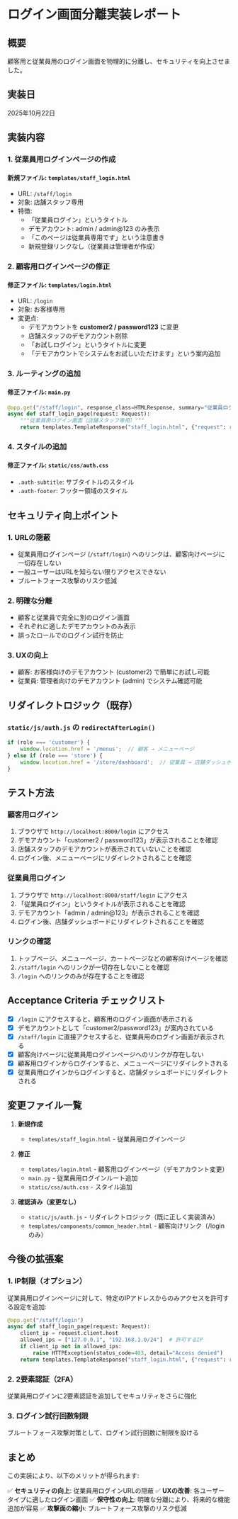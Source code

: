 # ログイン画面分離実装レポート

## 概要
顧客用と従業員用のログイン画面を物理的に分離し、セキュリティを向上させました。

## 実装日
2025年10月22日

## 実装内容

### 1. 従業員用ログインページの作成

#### 新規ファイル: `templates/staff_login.html`
- URL: `/staff/login`
- 対象: 店舗スタッフ専用
- 特徴:
  - 「従業員ログイン」というタイトル
  - デモアカウント: admin / admin@123 のみ表示
  - 「このページは従業員専用です」という注意書き
  - 新規登録リンクなし（従業員は管理者が作成）

### 2. 顧客用ログインページの修正

#### 修正ファイル: `templates/login.html`
- URL: `/login`
- 対象: お客様専用
- 変更点:
  - デモアカウントを **customer2 / password123** に変更
  - 店舗スタッフのデモアカウント削除
  - 「お試しログイン」というタイトルに変更
  - 「デモアカウントでシステムをお試しいただけます」という案内追加

### 3. ルーティングの追加

#### 修正ファイル: `main.py`
```python
@app.get("/staff/login", response_class=HTMLResponse, summary="従業員ログイン画面")
async def staff_login_page(request: Request):
    """従業員用ログイン画面（店舗スタッフ専用）"""
    return templates.TemplateResponse("staff_login.html", {"request": request})
```

### 4. スタイルの追加

#### 修正ファイル: `static/css/auth.css`
- `.auth-subtitle`: サブタイトルのスタイル
- `.auth-footer`: フッター領域のスタイル

## セキュリティ向上ポイント

### 1. URLの隠蔽
- 従業員用ログインページ (`/staff/login`) へのリンクは、顧客向けページに一切存在しない
- 一般ユーザーはURLを知らない限りアクセスできない
- ブルートフォース攻撃のリスク低減

### 2. 明確な分離
- 顧客と従業員で完全に別のログイン画面
- それぞれに適したデモアカウントのみ表示
- 誤ったロールでのログイン試行を防止

### 3. UXの向上
- 顧客: お客様向けのデモアカウント (customer2) で簡単にお試し可能
- 従業員: 管理者向けのデモアカウント (admin) でシステム確認可能

## リダイレクトロジック（既存）

### `static/js/auth.js` の `redirectAfterLogin()`
```javascript
if (role === 'customer') {
    window.location.href = '/menus';  // 顧客 → メニューページ
} else if (role === 'store') {
    window.location.href = '/store/dashboard';  // 従業員 → 店舗ダッシュボード
}
```

## テスト方法

### 顧客用ログイン
1. ブラウザで `http://localhost:8000/login` にアクセス
2. デモアカウント「customer2 / password123」が表示されることを確認
3. 店舗スタッフのデモアカウントが表示されていないことを確認
4. ログイン後、メニューページにリダイレクトされることを確認

### 従業員用ログイン
1. ブラウザで `http://localhost:8000/staff/login` にアクセス
2. 「従業員ログイン」というタイトルが表示されることを確認
3. デモアカウント「admin / admin@123」が表示されることを確認
4. ログイン後、店舗ダッシュボードにリダイレクトされることを確認

### リンクの確認
1. トップページ、メニューページ、カートページなどの顧客向けページを確認
2. `/staff/login` へのリンクが一切存在しないことを確認
3. `/login` へのリンクのみが存在することを確認

## Acceptance Criteria チェックリスト

- [x] `/login` にアクセスすると、顧客用のログイン画面が表示される
- [x] デモアカウントとして「customer2/password123」が案内されている
- [x] `/staff/login` に直接アクセスすると、従業員用のログイン画面が表示される
- [x] 顧客向けページに従業員用ログインページへのリンクが存在しない
- [x] 顧客用ログインからログインすると、メニューページにリダイレクトされる
- [x] 従業員用ログインからログインすると、店舗ダッシュボードにリダイレクトされる

## 変更ファイル一覧

1. **新規作成**
   - `templates/staff_login.html` - 従業員用ログインページ

2. **修正**
   - `templates/login.html` - 顧客用ログインページ（デモアカウント変更）
   - `main.py` - 従業員用ログインルート追加
   - `static/css/auth.css` - スタイル追加

3. **確認済み（変更なし）**
   - `static/js/auth.js` - リダイレクトロジック（既に正しく実装済み）
   - `templates/components/common_header.html` - 顧客向けリンク（/login のみ）

## 今後の拡張案

### 1. IP制限（オプション）
従業員用ログインページに対して、特定のIPアドレスからのみアクセスを許可する設定を追加:
```python
@app.get("/staff/login")
async def staff_login_page(request: Request):
    client_ip = request.client.host
    allowed_ips = ["127.0.0.1", "192.168.1.0/24"]  # 許可するIP
    if client_ip not in allowed_ips:
        raise HTTPException(status_code=403, detail="Access denied")
    return templates.TemplateResponse("staff_login.html", {"request": request})
```

### 2. 2要素認証（2FA）
従業員用ログインに2要素認証を追加してセキュリティをさらに強化

### 3. ログイン試行回数制限
ブルートフォース攻撃対策として、ログイン試行回数に制限を設ける

## まとめ

この実装により、以下のメリットが得られます:

✅ **セキュリティの向上**: 従業員用ログインURLの隠蔽
✅ **UXの改善**: 各ユーザータイプに適したログイン画面
✅ **保守性の向上**: 明確な分離により、将来的な機能追加が容易
✅ **攻撃面の縮小**: ブルートフォース攻撃のリスク低減
